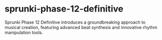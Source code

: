 # sprunki-phase-12-definitive
Sprunki Phase 12 Definitive introduces a groundbreaking approach to musical creation, featuring advanced beat synthesis and innovative rhythm manipulation tools.
